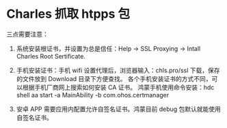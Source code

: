 # Charles 抓取 htpps 包

三点需要注意：

1. 系统安装根证书，并设置为总是信任：Help -> SSL Proxying -> Intall Charles Root Sertificate.

2. 手机安装证书：手机 wifi 设置代理后，浏览器输入：chls.pro/ssl 下载，保存的文件放到 Download 目录下方便查找。
    各个手机安装证书的方式不同，可以根据手机厂商网上搜索如何安装 CA 证书。
    鸿蒙手机使用命令安装：hdc shell aa start -a MainAbility -b com.ohos.certmanager

3. 安卓 APP 需要应用内配置允许自签名证书。鸿蒙目前 debug 包默认就能使用自签名证书。
